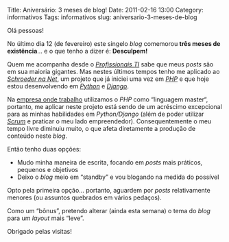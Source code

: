 Title: Aniversário: 3 meses de blog!
Date: 2011-02-16 13:00
Category: informativos
Tags: informativos
slug: aniversario-3-meses-de-blog


Olá pessoas!

No último dia 12 (de fevereiro) este singelo *blog* comemorou
**três meses de existência**… e o que tenho a dizer é: **Desculpem!**

Quem me acompanha desde o [*Profissionais TI*][pti] sabe que meus *posts* são
em sua maioria gigantes. Mas nestes últimos tempos tenho me aplicado ao
[*Schroeder na Net*][schroedernanet], um projeto que já iniciei uma vez
em [*PHP*][php] e que hoje estou desenvolvendo em [*Python*][python] e
[*Django*][django].

<!-- PELICAN_END_SUMMARY -->

Na [empresa onde trabalho][seti] utilizamos o *PHP* como “linguagem master“,
portanto, me aplicar neste projeto está sendo de um acréscimo excepcional para
as minhas habilidades em *Python/Django* (além de poder utilizar
[*Scrum*][scrum] e praticar o meu lado empreendedor). Consequentemente o meu
tempo livre diminuiu muito, o que afeta diretamente a produção de conteúdo
neste *blog*.

Então tenho duas opções:

* Mudo minha maneira de escrita, focando em *posts* mais práticos, pequenos e objetivos
* Deixo o *blog* meio em “standby” e vou blogando na medida do possível

Opto pela primeira opção… portanto, aguardem por *posts* relativamente menores
(ou assuntos quebrados em vários pedaços).

Como um “bônus”, pretendo alterar (ainda esta semana) o tema do *blog* para um
*layout* mais “leve”.

Obrigado pelas visitas!


  [pti]: http://www.profissionaisti.com.br/author/klaus-peter-laube/
    "Leia minhas contribuições ao Profissionais Ti"
  [schroedernanet]: http://www.schroedernanet.com.br/
    "Comércio, indústria e lazer em Schroeder"
  [php]: |filename|/tag/php.html "Leia mais sobre PHP"
  [python]: |filename|/tag/python.html "Leia mais sobre Python"
  [django]: |filename|/tag/django.html "Leia mais sobre Django"
  [seti]: http://www.setinet.com.br/ "S4 Internet Controlada"
  [scrum]: |filename/tag/scrum.html "Leia mais sobre Scrum"
